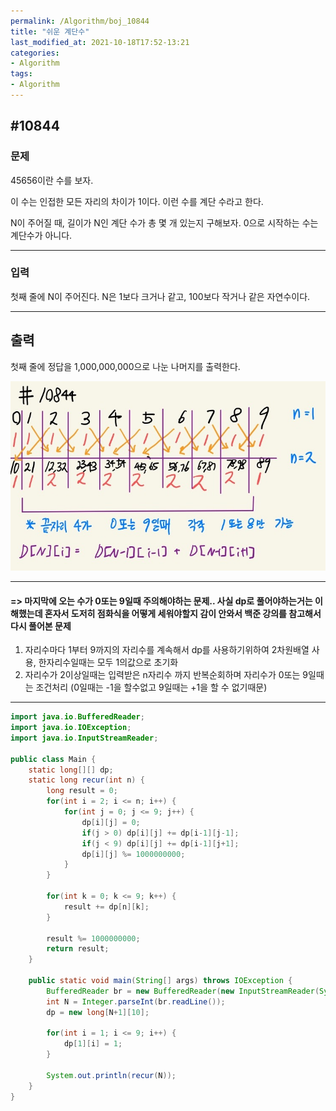 ```yaml
---
permalink: /Algorithm/boj_10844
title: "쉬운 계단수"
last_modified_at: 2021-10-18T17:52-13:21
categories:
- Algorithm
tags:
- Algorithm
---
```


## #10844

### 문제

45656이란 수를 보자.

이 수는 인접한 모든 자리의 차이가 1이다. 이런 수를 계단 수라고 한다.

N이 주어질 때, 길이가 N인 계단 수가 총 몇 개 있는지 구해보자. 0으로 시작하는 수는 계단수가 아니다.

---

### 입력

첫째 줄에 N이 주어진다. N은 1보다 크거나 같고, 100보다 작거나 같은 자연수이다.

---

## 출력

첫째 줄에 정답을 1,000,000,000으로 나눈 나머지를 출력한다.

![10844](/assets/image/algo/10844.jpg)

---

#### => 마지막에 오는 수가 0또는 9일때 주의해야하는 문제.. 사실 dp로 풀어야하는거는 이해했는데 혼자서 도저히 점화식을 어떻게 세워야할지 감이 안와서 백준 강의를 참고해서 다시 풀어본 문제
1. 자리수마다 1부터 9까지의 자리수를 계속해서 dp를 사용하기위하여 2차원배열 사용, 한자리수일때는 모두 1의값으로 초기화
2. 자리수가 2이상일때는 입력받은 n자리수 까지 반복순회하며 자리수가 0또는 9일때는 조건처리 (0일때는 -1을 할수없고 9일때는 +1을 할 수 없기때문)

---

```java
import java.io.BufferedReader;
import java.io.IOException;
import java.io.InputStreamReader;

public class Main {
    static long[][] dp;
    static long recur(int n) {
        long result = 0;
        for(int i = 2; i <= n; i++) {
            for(int j = 0; j <= 9; j++) {
                dp[i][j] = 0;
                if(j > 0) dp[i][j] += dp[i-1][j-1];
                if(j < 9) dp[i][j] += dp[i-1][j+1];
                dp[i][j] %= 1000000000;
            }
        }

        for(int k = 0; k <= 9; k++) {
            result += dp[n][k];
        }

        result %= 1000000000;
        return result;
    }

    public static void main(String[] args) throws IOException {
        BufferedReader br = new BufferedReader(new InputStreamReader(System.in));
        int N = Integer.parseInt(br.readLine());
        dp = new long[N+1][10];

        for(int i = 1; i <= 9; i++) {
            dp[1][i] = 1;
        }

        System.out.println(recur(N));
    }
}

```
